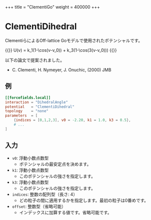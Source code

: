 +++
title = "ClementiGo"
weight = 400000
+++

# ClementiDihedral

ClementiらによるOff-lattice Goモデルで使用されたポテンシャルです。

{{<katex display>}}
U(v) = k_1(1-\cos(v-v_0)) + k_3(1-\cos(3(v-v_0)))
{{</katex>}}

以下の論文で提案されました。

- C. Clementi, H. Nymeyer, J. Onuchic, (2000) JMB

## 例

```toml
[[forcefields.local]]
interaction = "DihedralAngle"
potential   = "ClementiDihedral"
topology    = "none"
parameters  = [
    {indices = [0,1,2,3], v0 = -2.20, k1 = 1.0, k3 = 0.5},
    # ...
]
```

## 入力

- `v0`: 浮動小数点数型
  - ポテンシャルの最安定点を決めます。
- `k1`: 浮動小数点数型
  - このポテンシャルの強さを指定します。
- `k3`: 浮動小数点数型
  - このポテンシャルの強さを指定します。
- `indices`: 整数の配列型（長さ: 4）
  - どの粒子の間に適用するかを指定します。最初の粒子は0番めです。
- `offset`: 整数型（省略可能）
  - インデックスに加算する値です。省略可能です。
